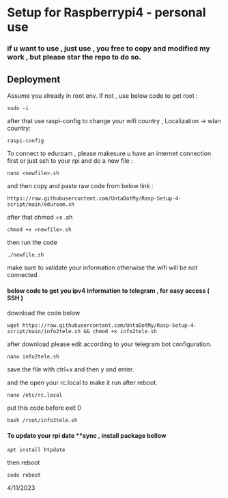 
# Setup for Raspberrypi4 - personal use
### if u want to use , just use , you free to copy and modified my work , but please star the repo to do so.

## Deployment

Assume you already in root env. If not , use below code to get root :
```
sudo -i
```
after that use raspi-config to change your wifi country , Localization -> wlan country:
```
raspi-config
```

To connect to eduroam , please makesure u have an internet connection first or just ssh to your rpi and do a new file :
```
nano <newfile>.sh
```
and then copy and paste raw code from below link :
```
https://raw.githubusercontent.com/UntaDotMy/Rasp-Setup-4-script/main/eduroam.sh
```
after that chmod +x <newfile>.sh
```
chmod +x <newfile>.sh
```
then run the code
```
./newfile.sh
```
make sure to validate your information otherwise the wifi will be not connected .

#### below code to get you ipv4 information to telegram , for easy access ( SSH )

download the code below

```
wget https://raw.githubusercontent.com/UntaDotMy/Rasp-Setup-4-script/main/info2tele.sh && chmod +x info2tele.sh
```

after download please edit according to your telegram bot configuration.

```
nano info2tele.sh
```
save the file with ctrl+x and then y and enter.

and the open your rc.local to make it run after reboot.

```
nano /etc/rc.local
```

put this code before exit 0

```
bash /root/info2tele.sh
```


#### To update your rpi date **sync , install package bellow
```
apt install htpdate
```
then reboot

```
sudo reboot
```

4/11/2023
